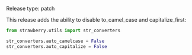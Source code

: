 Release type: patch

This release adds the ability to disable to_camel_case and capitalize_first:

```py
from strawberry.utils import str_converters

str_converters.auto_camelcase = False
str_converters.auto_capitalize = False
```
